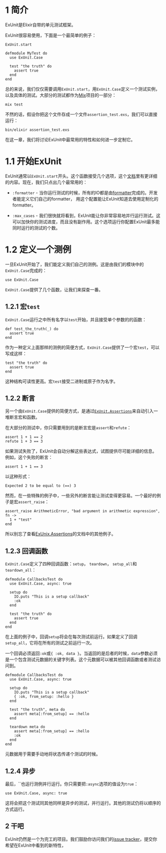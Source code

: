 # 1 简介

ExUnit是Elixir自带的单元测试框架。

ExUnit很容易使用，下面是一个最简单的例子：

```
ExUnit.start

defmodule MyTest do
  use ExUnit.Case

  test "the truth" do
    assert true
  end
end
```

总的来说，我们仅仅需要调用`ExUnit.start`，用`ExUnit.Case`定义一个测试实例，以及具体的测试。大部分的测试都作为[Mix](http://elixir-lang.org/getting_started/mix/1.html)项目的一部分：

```
mix test
```

不然的话，假设你把这个文件存成一个文件`assertion_test.exs`，我们可以直接运行：

```
bin/elixir assertion_test.exs
```

在这一章，我们将讨论ExUnit中最常用的特性和如何进一步定制它。

# 1.1 开始ExUnit

ExUnit通常以`ExUnit.start`开头。这个函数接受几个选项，这个[文档](http://elixir-lang.org/docs/stable/ExUnit.html)里有更详细的内容。现在，我们只点出几个最常用的：

* `:formatter` - 当你运行测试的时候，所有的IO都是由[formatter](https://github.com/elixir-lang/elixir/blob/master/lib/ex_unit/lib/ex_unit/formatter.ex)完成的。开发者能定义它们自己的formatter， 用这个配置能让ExUnit知道去使用定制化的formatter。

* `:max_cases` - 我们很快就将看到，ExUnit能让你非常容易地并行运行测试。这可以加快你的测试进度，而且没有副作用。这个选项运行你配置ExUnit最多能同时运行的测试的个数。

# 1.2 定义一个测例

一旦ExUnit开始了，我们能定义我们自己的测例。这是由我们的模块中的`ExUnit.Case`完成的：

```
use ExUnit.Case
```

`ExUnit.Case`提供了几个函数，让我们来探查一番。

## 1.2.1 宏`test`

`ExUnit.Case`运行之中所有名字以`test`开始，并且接受单个参数的的函数：

```
def test_the_truth(_) do
  assert true
end
```

作为一种定义上面那样的测例的简便方式，`ExUnit.Case`提供了一个宏`test`，可以写成这样：

```
test "the truth" do
  assert true
end
```

这种结构可读性更高。宏`test`接受二进制或原子作为名字。


## 1.2.2 断言

另一个由`ExUnit.Case`提供的简便方式，是通过[`ExUnit.Assertions`](http://elixir-lang.org/docs/stable/ExUnit.Assertions.html)来自动引入一堆断言宏和函数。

在大部分的测试中，你只需要用到的是断言宏是`assert`和`refute`：

```
assert 1 + 1 == 2
refute 1 + 3 == 3
```

如果测试失败了，ExUnit会自动分解这些表达式，试图提供尽可能详细的信息。例如，这个失败的断言：

```
assert 1 + 1 == 3
```

以这种形式：

```
Expected 2 to be equal to (==) 3
```

然而，在一些特殊的例子中，一些另外的断言能让测试变得更容易。一个最好的例子是宏`assert_raise`：

```
assert_raise ArithmeticError, "bad argument in arithmetic expression", fn ->
  1 + "test"
end
```

所以别忘了查看[ExUnix.Assertions](http://elixir-lang.org/docs/stable/ExUnit.Assertions.html)的文档中的其他例子。

## 1.2.3 回调函数

`ExUnit.Case`定义了四种回调函数：`setup`， `teardown`， `setup_all`和`teardown_all`：

```
defmodule CallbacksTest do
  use ExUnit.Case, async: true

  setup do
    IO.puts "This is a setup callback"
    :ok
  end

  test "the truth" do
    assert true
  end
end
```

在上面的例子中，回调`setup`将会在每次测试前运行。如果定义了回调`setup_all`，它将在所有的测试之前运行一次。

一个回调必须返回`:ok`或`{ :ok, data }`。当返回的是后者的时候，`data`参数必须是一个包含测试元数据的关键字列表。这个元数据可以被其他回调函数或者测试访问到。

```
defmodule CallbacksTest do
  use ExUnit.Case, async: true

  setup do
    IO.puts "This is a setup callback"
    { :ok, from_setup: :hello }
  end

  test "the truth", meta do
    assert meta[:from_setup] == :hello
  end

  teardown meta do
    assert meta[:from_setup] == :hello
    :ok
  end
end
```

元数据用于需要手动地将状态传递个测试的时候。

## 1.2.4 异步

最后，``也运行测例并行运行。你只需要把`:async`选项的值设为`true`：

```
use ExUnit.Case, async: true
```

这将会把这个测试同其他同样是异步的测试，并行运行。其他的测试仍将以顺序的方式运行。

## 2 干吧

ExUnit仍然是一个为完工的项目。我们鼓励你访问我们的[issue tracker](https://github.com/elixir-lang/elixir/issues)，提交你希望在ExUnit中看到的新特性，

